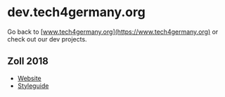 # dev.tech4germany.org

Go back to [www.tech4germany.org](https://www.tech4germany.org) or check out our dev projects.

## Zoll 2018

- [Website](https://dev.tech4germany.org/zoll-auktion.de/)
- [Styleguide](https://dev.tech4germany.org/zoll2018styleguide/)
